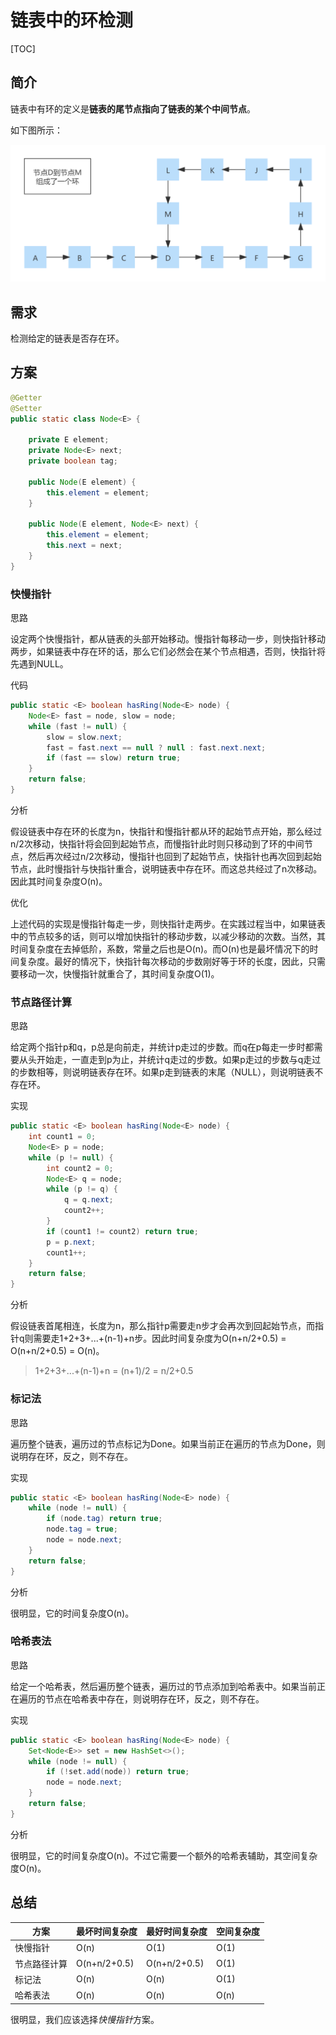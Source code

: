 # 链表中的环检测

[TOC]

## 简介

链表中有环的定义是**链表的尾节点指向了链表的某个中间节点**。

如下图所示：

![](../images/链表中环检测.png)

## 需求

检测给定的链表是否存在环。

## 方案

```java
@Getter
@Setter
public static class Node<E> {

    private E element;
    private Node<E> next;
    private boolean tag;

    public Node(E element) {
        this.element = element;
    }

    public Node(E element, Node<E> next) {
        this.element = element;
        this.next = next;
    }
}
```

### 快慢指针

思路

设定两个快慢指针，都从链表的头部开始移动。慢指针每移动一步，则快指针移动两步，如果链表中存在环的话，那么它们必然会在某个节点相遇，否则，快指针将先遇到NULL。

代码

```java
public static <E> boolean hasRing(Node<E> node) {
    Node<E> fast = node, slow = node;
    while (fast != null) {
        slow = slow.next;
        fast = fast.next == null ? null : fast.next.next;
        if (fast == slow) return true;
    }
    return false;
}
```

分析

假设链表中存在环的长度为n，快指针和慢指针都从环的起始节点开始，那么经过n/2次移动，快指针将会回到起始节点，而慢指针此时则只移动到了环的中间节点，然后再次经过n/2次移动，慢指针也回到了起始节点，快指针也再次回到起始节点，此时慢指针与快指针重合，说明链表中存在环。而这总共经过了n次移动。因此其时间复杂度O(n)。

优化

上述代码的实现是慢指针每走一步，则快指针走两步。在实践过程当中，如果链表中的节点较多的话，则可以增加快指针的移动步数，以减少移动的次数。当然，其时间复杂度在去掉低阶，系数，常量之后也是O(n)。而O(n)也是最坏情况下的时间复杂度。最好的情况下，快指针每次移动的步数刚好等于环的长度，因此，只需要移动一次，快慢指针就重合了，其时间复杂度O(1)。

### 节点路径计算

思路

给定两个指针p和q，p总是向前走，并统计p走过的步数。而q在p每走一步时都需要从头开始走，一直走到p为止，并统计q走过的步数。如果p走过的步数与q走过的步数相等，则说明链表存在环。如果p走到链表的末尾（NULL），则说明链表不存在环。

实现

```java
public static <E> boolean hasRing(Node<E> node) {
    int count1 = 0;
    Node<E> p = node;
    while (p != null) {
        int count2 = 0;
        Node<E> q = node;
        while (p != q) {
            q = q.next;
            count2++;
        }
        if (count1 != count2) return true;
        p = p.next;
        count1++;
    }
    return false;
}
```

分析

假设链表首尾相连，长度为n，那么指针p需要走n步才会再次到回起始节点，而指针q则需要走1+2+3+...+(n-1)+n步。因此时间复杂度为O(n+n/2+0.5) = O(n+n/2+0.5) = O(n)。

> 1+2+3+...+(n-1)+n = (n+1)/2 = n/2+0.5

### 标记法

思路

遍历整个链表，遍历过的节点标记为Done。如果当前正在遍历的节点为Done，则说明存在环，反之，则不存在。

实现

```java
public static <E> boolean hasRing(Node<E> node) {
    while (node != null) {
        if (node.tag) return true;
        node.tag = true;
        node = node.next;
    }
    return false;
}
```

分析

很明显，它的时间复杂度O(n)。

### 哈希表法

思路

给定一个哈希表，然后遍历整个链表，遍历过的节点添加到哈希表中。如果当前正在遍历的节点在哈希表中存在，则说明存在环，反之，则不存在。

实现

```java
public static <E> boolean hasRing(Node<E> node) {
    Set<Node<E>> set = new HashSet<>();
    while (node != null) {
        if (!set.add(node)) return true;
        node = node.next;
    }
    return false;
}
```

分析

很明显，它的时间复杂度O(n)。不过它需要一个额外的哈希表辅助，其空间复杂度O(n)。

## 总结

| 方案         | 最坏时间复杂度 | 最好时间复杂度 | 空间复杂度 |
| ------------ | -------------- | -------------- | ---------- |
| 快慢指针     | O(n)           | O(1)           | O(1)       |
| 节点路径计算 | O(n+n/2+0.5)   | O(n+n/2+0.5)   | O(1)       |
| 标记法       | O(n)           | O(n)           | O(1)       |
| 哈希表法     | O(n)           | O(n)           | O(n)       |

很明显，我们应该选择*快慢指针*方案。